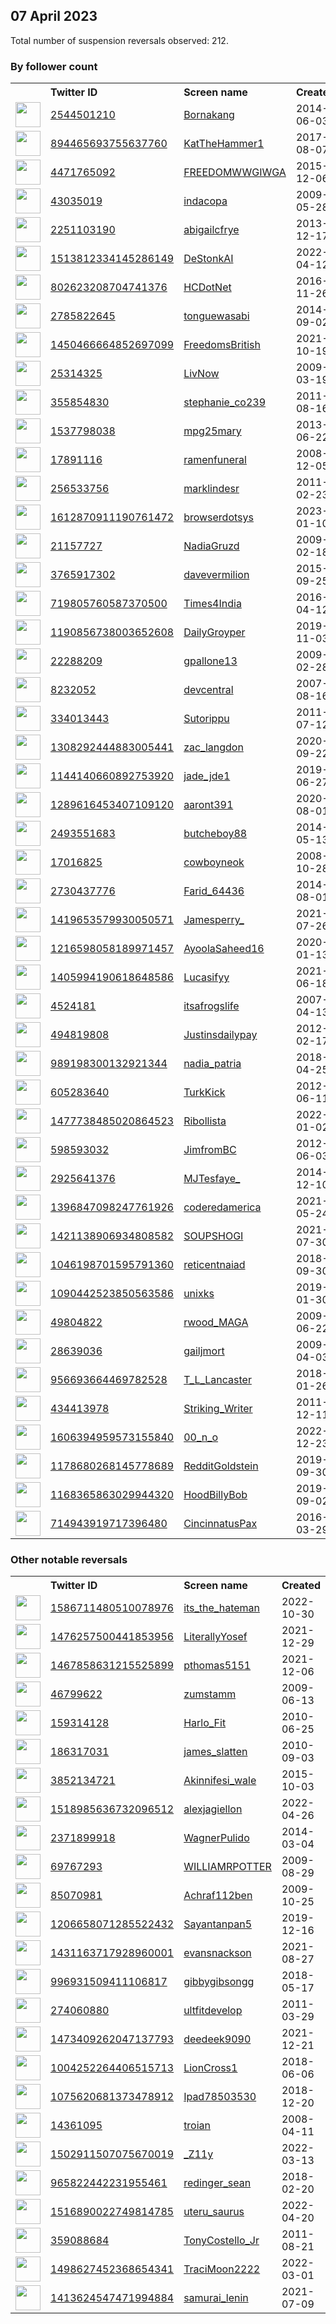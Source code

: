 
## 07 April 2023
Total number of suspension reversals observed: 212.

### By follower count
<table><tr><th></th><th align="left">Twitter ID</th><th align="left">Screen name</th>
<th align="left">Created</th><th align="left">Status</th><th align="left">Suspended</th><th align="left">Followers</th>
<tr><td><a href="https://pbs.twimg.com/profile_images/1644672598532300801/pc0jvm-B_normal.jpg"><img src="https://pbs.twimg.com/profile_images/1644672598532300801/pc0jvm-B_normal.jpg" width="40px" height="40px" align="center"/></a></td><td><a href="https://twitter.com/intent/user?user_id=2544501210">2544501210</a></td><td><a href="https://twitter.com/Bornakang">Bornakang</a></td><td>2014-06-03</td><td align="center"></td><td>2023-02-26</td><td>640915</td></tr>
<tr><td><a href="https://pbs.twimg.com/profile_images/1644990645285580800/7nrCTu6w_normal.jpg"><img src="https://pbs.twimg.com/profile_images/1644990645285580800/7nrCTu6w_normal.jpg" width="40px" height="40px" align="center"/></a></td><td><a href="https://twitter.com/intent/user?user_id=894465693755637760">894465693755637760</a></td><td><a href="https://twitter.com/KatTheHammer1">KatTheHammer1</a></td><td>2017-08-07</td><td align="center"></td><td></td><td>152173</td></tr>
<tr><td><a href="https://pbs.twimg.com/profile_images/1341809273874116611/U8XPWmAF_normal.jpg"><img src="https://pbs.twimg.com/profile_images/1341809273874116611/U8XPWmAF_normal.jpg" width="40px" height="40px" align="center"/></a></td><td><a href="https://twitter.com/intent/user?user_id=4471765092">4471765092</a></td><td><a href="https://twitter.com/FREEDOMWWGIWGA">FREEDOMWWGIWGA</a></td><td>2015-12-06</td><td align="center"></td><td></td><td>37671</td></tr>
<tr><td><a href="https://pbs.twimg.com/profile_images/1328223878817017856/RlOIM8hX_normal.jpg"><img src="https://pbs.twimg.com/profile_images/1328223878817017856/RlOIM8hX_normal.jpg" width="40px" height="40px" align="center"/></a></td><td><a href="https://twitter.com/intent/user?user_id=43035019">43035019</a></td><td><a href="https://twitter.com/indacopa">indacopa</a></td><td>2009-05-28</td><td align="center"></td><td></td><td>34830</td></tr>
<tr><td><a href="https://pbs.twimg.com/profile_images/1650494762997239811/QjaQdB3Y_normal.jpg"><img src="https://pbs.twimg.com/profile_images/1650494762997239811/QjaQdB3Y_normal.jpg" width="40px" height="40px" align="center"/></a></td><td><a href="https://twitter.com/intent/user?user_id=2251103190">2251103190</a></td><td><a href="https://twitter.com/abigailcfrye">abigailcfrye</a></td><td>2013-12-17</td><td align="center">🔒</td><td></td><td>28092</td></tr>
<tr><td><a href="https://pbs.twimg.com/profile_images/1644679334177951745/gIhRLb2W_normal.png"><img src="https://pbs.twimg.com/profile_images/1644679334177951745/gIhRLb2W_normal.png" width="40px" height="40px" align="center"/></a></td><td><a href="https://twitter.com/intent/user?user_id=1513812334145286149">1513812334145286149</a></td><td><a href="https://twitter.com/DeStonkAI">DeStonkAI</a></td><td>2022-04-12</td><td align="center"></td><td>2022-07-14</td><td>27862</td></tr>
<tr><td><a href="https://pbs.twimg.com/profile_images/1656097265638060035/UXzYWqSO_normal.jpg"><img src="https://pbs.twimg.com/profile_images/1656097265638060035/UXzYWqSO_normal.jpg" width="40px" height="40px" align="center"/></a></td><td><a href="https://twitter.com/intent/user?user_id=802623208704741376">802623208704741376</a></td><td><a href="https://twitter.com/HCDotNet">HCDotNet</a></td><td>2016-11-26</td><td align="center"></td><td></td><td>27150</td></tr>
<tr><td><a href="https://pbs.twimg.com/profile_images/1644309270413053952/iqfZaR-C_normal.png"><img src="https://pbs.twimg.com/profile_images/1644309270413053952/iqfZaR-C_normal.png" width="40px" height="40px" align="center"/></a></td><td><a href="https://twitter.com/intent/user?user_id=2785822645">2785822645</a></td><td><a href="https://twitter.com/tonguewasabi">tonguewasabi</a></td><td>2014-09-02</td><td align="center"></td><td>2023-02-19</td><td>21151</td></tr>
<tr><td><a href="https://pbs.twimg.com/profile_images/1574826150899191809/GBeBwp6O_normal.jpg"><img src="https://pbs.twimg.com/profile_images/1574826150899191809/GBeBwp6O_normal.jpg" width="40px" height="40px" align="center"/></a></td><td><a href="https://twitter.com/intent/user?user_id=1450466664852697099">1450466664852697099</a></td><td><a href="https://twitter.com/FreedomsBritish">FreedomsBritish</a></td><td>2021-10-19</td><td align="center">🚫</td><td>2022-11-07</td><td>17313</td></tr>
<tr><td><a href="https://pbs.twimg.com/profile_images/1468688287099498497/YOL7FbTa_normal.jpg"><img src="https://pbs.twimg.com/profile_images/1468688287099498497/YOL7FbTa_normal.jpg" width="40px" height="40px" align="center"/></a></td><td><a href="https://twitter.com/intent/user?user_id=25314325">25314325</a></td><td><a href="https://twitter.com/LivNow">LivNow</a></td><td>2009-03-19</td><td align="center"></td><td>2022-08-07</td><td>13946</td></tr>
<tr><td><a href="https://pbs.twimg.com/profile_images/1345036565043671049/8KWZQ1RK_normal.jpg"><img src="https://pbs.twimg.com/profile_images/1345036565043671049/8KWZQ1RK_normal.jpg" width="40px" height="40px" align="center"/></a></td><td><a href="https://twitter.com/intent/user?user_id=355854830">355854830</a></td><td><a href="https://twitter.com/stephanie_co239">stephanie_co239</a></td><td>2011-08-16</td><td align="center"></td><td></td><td>12037</td></tr>
<tr><td><a href="https://pbs.twimg.com/profile_images/1352030748643999744/2YLicf10_normal.jpg"><img src="https://pbs.twimg.com/profile_images/1352030748643999744/2YLicf10_normal.jpg" width="40px" height="40px" align="center"/></a></td><td><a href="https://twitter.com/intent/user?user_id=1537798038">1537798038</a></td><td><a href="https://twitter.com/mpg25mary">mpg25mary</a></td><td>2013-06-22</td><td align="center"></td><td>2022-07-28</td><td>9648</td></tr>
<tr><td><a href="https://pbs.twimg.com/profile_images/1646941276451774491/qyzoj0Uu_normal.jpg"><img src="https://pbs.twimg.com/profile_images/1646941276451774491/qyzoj0Uu_normal.jpg" width="40px" height="40px" align="center"/></a></td><td><a href="https://twitter.com/intent/user?user_id=17891116">17891116</a></td><td><a href="https://twitter.com/ramenfuneral">ramenfuneral</a></td><td>2008-12-05</td><td align="center">🔒</td><td></td><td>9303</td></tr>
<tr><td><a href="https://pbs.twimg.com/profile_images/1655730320757473281/uVHUfmIS_normal.jpg"><img src="https://pbs.twimg.com/profile_images/1655730320757473281/uVHUfmIS_normal.jpg" width="40px" height="40px" align="center"/></a></td><td><a href="https://twitter.com/intent/user?user_id=256533756">256533756</a></td><td><a href="https://twitter.com/marklindesr">marklindesr</a></td><td>2011-02-23</td><td align="center"></td><td>2022-03-30</td><td>8526</td></tr>
<tr><td><a href="https://pbs.twimg.com/profile_images/1612871794574168070/YN11uUZb_normal.jpg"><img src="https://pbs.twimg.com/profile_images/1612871794574168070/YN11uUZb_normal.jpg" width="40px" height="40px" align="center"/></a></td><td><a href="https://twitter.com/intent/user?user_id=1612870911190761472">1612870911190761472</a></td><td><a href="https://twitter.com/browserdotsys">browserdotsys</a></td><td>2023-01-10</td><td align="center"></td><td>2023-04-06</td><td>7774</td></tr>
<tr><td><a href="https://pbs.twimg.com/profile_images/1345095859742994432/2yvYan4F_normal.jpg"><img src="https://pbs.twimg.com/profile_images/1345095859742994432/2yvYan4F_normal.jpg" width="40px" height="40px" align="center"/></a></td><td><a href="https://twitter.com/intent/user?user_id=21157727">21157727</a></td><td><a href="https://twitter.com/NadiaGruzd">NadiaGruzd</a></td><td>2009-02-18</td><td align="center">🚫</td><td>2023-03-20</td><td>7689</td></tr>
<tr><td><a href="https://pbs.twimg.com/profile_images/1659352314946154502/s3ELWRuQ_normal.jpg"><img src="https://pbs.twimg.com/profile_images/1659352314946154502/s3ELWRuQ_normal.jpg" width="40px" height="40px" align="center"/></a></td><td><a href="https://twitter.com/intent/user?user_id=3765917302">3765917302</a></td><td><a href="https://twitter.com/davevermilion">davevermilion</a></td><td>2015-09-25</td><td align="center"></td><td>2023-01-16</td><td>6433</td></tr>
<tr><td><a href="https://pbs.twimg.com/profile_images/1291267888783831041/VsdsVXSG_normal.jpg"><img src="https://pbs.twimg.com/profile_images/1291267888783831041/VsdsVXSG_normal.jpg" width="40px" height="40px" align="center"/></a></td><td><a href="https://twitter.com/intent/user?user_id=719805760587370500">719805760587370500</a></td><td><a href="https://twitter.com/Times4India">Times4India</a></td><td>2016-04-12</td><td align="center"></td><td></td><td>5913</td></tr>
<tr><td><a href="https://pbs.twimg.com/profile_images/1211393137119289345/KjMGxGTw_normal.jpg"><img src="https://pbs.twimg.com/profile_images/1211393137119289345/KjMGxGTw_normal.jpg" width="40px" height="40px" align="center"/></a></td><td><a href="https://twitter.com/intent/user?user_id=1190856738003652608">1190856738003652608</a></td><td><a href="https://twitter.com/DailyGroyper">DailyGroyper</a></td><td>2019-11-03</td><td align="center"></td><td>2022-10-30</td><td>5826</td></tr>
<tr><td><a href="https://pbs.twimg.com/profile_images/1649918612935786499/MFV69vqV_normal.jpg"><img src="https://pbs.twimg.com/profile_images/1649918612935786499/MFV69vqV_normal.jpg" width="40px" height="40px" align="center"/></a></td><td><a href="https://twitter.com/intent/user?user_id=22288209">22288209</a></td><td><a href="https://twitter.com/gpallone13">gpallone13</a></td><td>2009-02-28</td><td align="center"></td><td>2023-04-06</td><td>5308</td></tr>
<tr><td><a href="https://pbs.twimg.com/profile_images/1587404770972618752/VO13JtR8_normal.jpg"><img src="https://pbs.twimg.com/profile_images/1587404770972618752/VO13JtR8_normal.jpg" width="40px" height="40px" align="center"/></a></td><td><a href="https://twitter.com/intent/user?user_id=8232052">8232052</a></td><td><a href="https://twitter.com/devcentral">devcentral</a></td><td>2007-08-16</td><td align="center"></td><td>2023-02-18</td><td>5226</td></tr>
<tr><td><a href="https://pbs.twimg.com/profile_images/984561244467216384/H1BoEw6h_normal.jpg"><img src="https://pbs.twimg.com/profile_images/984561244467216384/H1BoEw6h_normal.jpg" width="40px" height="40px" align="center"/></a></td><td><a href="https://twitter.com/intent/user?user_id=334013443">334013443</a></td><td><a href="https://twitter.com/Sutorippu">Sutorippu</a></td><td>2011-07-12</td><td align="center"></td><td>2023-03-16</td><td>4749</td></tr>
<tr><td><a href="https://pbs.twimg.com/profile_images/1643986618330804225/8qeVTyUG_normal.jpg"><img src="https://pbs.twimg.com/profile_images/1643986618330804225/8qeVTyUG_normal.jpg" width="40px" height="40px" align="center"/></a></td><td><a href="https://twitter.com/intent/user?user_id=1308292444883005441">1308292444883005441</a></td><td><a href="https://twitter.com/zac_langdon">zac_langdon</a></td><td>2020-09-22</td><td align="center"></td><td>2022-11-21</td><td>4118</td></tr>
<tr><td><a href="https://pbs.twimg.com/profile_images/1646209558031876136/cowLssbk_normal.jpg"><img src="https://pbs.twimg.com/profile_images/1646209558031876136/cowLssbk_normal.jpg" width="40px" height="40px" align="center"/></a></td><td><a href="https://twitter.com/intent/user?user_id=1144140660892753920">1144140660892753920</a></td><td><a href="https://twitter.com/jade_jde1">jade_jde1</a></td><td>2019-06-27</td><td align="center">🔒</td><td>2022-02-28</td><td>3565</td></tr>
<tr><td><a href="https://pbs.twimg.com/profile_images/1498862288392146949/WZUJs53R_normal.jpg"><img src="https://pbs.twimg.com/profile_images/1498862288392146949/WZUJs53R_normal.jpg" width="40px" height="40px" align="center"/></a></td><td><a href="https://twitter.com/intent/user?user_id=1289616453407109120">1289616453407109120</a></td><td><a href="https://twitter.com/aaront391">aaront391</a></td><td>2020-08-01</td><td align="center"></td><td>2022-11-02</td><td>3546</td></tr>
<tr><td><a href="https://pbs.twimg.com/profile_images/1219999768509911040/DGD2Lax0_normal.jpg"><img src="https://pbs.twimg.com/profile_images/1219999768509911040/DGD2Lax0_normal.jpg" width="40px" height="40px" align="center"/></a></td><td><a href="https://twitter.com/intent/user?user_id=2493551683">2493551683</a></td><td><a href="https://twitter.com/butcheboy88">butcheboy88</a></td><td>2014-05-13</td><td align="center"></td><td></td><td>3422</td></tr>
<tr><td><a href="https://pbs.twimg.com/profile_images/929197358914703360/gM5kek5m_normal.jpg"><img src="https://pbs.twimg.com/profile_images/929197358914703360/gM5kek5m_normal.jpg" width="40px" height="40px" align="center"/></a></td><td><a href="https://twitter.com/intent/user?user_id=17016825">17016825</a></td><td><a href="https://twitter.com/cowboyneok">cowboyneok</a></td><td>2008-10-28</td><td align="center"></td><td></td><td>3414</td></tr>
<tr><td><a href="https://pbs.twimg.com/profile_images/1508524595258789889/dN33qtwT_normal.jpg"><img src="https://pbs.twimg.com/profile_images/1508524595258789889/dN33qtwT_normal.jpg" width="40px" height="40px" align="center"/></a></td><td><a href="https://twitter.com/intent/user?user_id=2730437776">2730437776</a></td><td><a href="https://twitter.com/Farid_64436">Farid_64436</a></td><td>2014-08-01</td><td align="center"></td><td>2023-03-20</td><td>3276</td></tr>
<tr><td><a href="https://pbs.twimg.com/profile_images/1645143834806951940/a-gFgziW_normal.jpg"><img src="https://pbs.twimg.com/profile_images/1645143834806951940/a-gFgziW_normal.jpg" width="40px" height="40px" align="center"/></a></td><td><a href="https://twitter.com/intent/user?user_id=1419653579930050571">1419653579930050571</a></td><td><a href="https://twitter.com/Jamesperry_">Jamesperry_</a></td><td>2021-07-26</td><td align="center">🚫</td><td>2023-03-29</td><td>3185</td></tr>
<tr><td><a href="https://pbs.twimg.com/profile_images/1217492862348165120/uFI7Nina_normal.jpg"><img src="https://pbs.twimg.com/profile_images/1217492862348165120/uFI7Nina_normal.jpg" width="40px" height="40px" align="center"/></a></td><td><a href="https://twitter.com/intent/user?user_id=1216598058189971457">1216598058189971457</a></td><td><a href="https://twitter.com/AyoolaSaheed16">AyoolaSaheed16</a></td><td>2020-01-13</td><td align="center"></td><td>2023-02-23</td><td>3017</td></tr>
<tr><td><a href="https://pbs.twimg.com/profile_images/1656854843615502339/uaSOHrsL_normal.jpg"><img src="https://pbs.twimg.com/profile_images/1656854843615502339/uaSOHrsL_normal.jpg" width="40px" height="40px" align="center"/></a></td><td><a href="https://twitter.com/intent/user?user_id=1405994190618648586">1405994190618648586</a></td><td><a href="https://twitter.com/Lucasifyy">Lucasifyy</a></td><td>2021-06-18</td><td align="center">🚫</td><td>2023-03-14</td><td>2991</td></tr>
<tr><td><a href="https://pbs.twimg.com/profile_images/1667157073501515779/2T2e1r6a_normal.jpg"><img src="https://pbs.twimg.com/profile_images/1667157073501515779/2T2e1r6a_normal.jpg" width="40px" height="40px" align="center"/></a></td><td><a href="https://twitter.com/intent/user?user_id=4524181">4524181</a></td><td><a href="https://twitter.com/itsafrogslife">itsafrogslife</a></td><td>2007-04-13</td><td align="center"></td><td></td><td>2705</td></tr>
<tr><td><a href="https://pbs.twimg.com/profile_images/1653082884746407936/FbWi8O4O_normal.jpg"><img src="https://pbs.twimg.com/profile_images/1653082884746407936/FbWi8O4O_normal.jpg" width="40px" height="40px" align="center"/></a></td><td><a href="https://twitter.com/intent/user?user_id=494819808">494819808</a></td><td><a href="https://twitter.com/Justinsdailypay">Justinsdailypay</a></td><td>2012-02-17</td><td align="center"></td><td></td><td>2669</td></tr>
<tr><td><a href="https://pbs.twimg.com/profile_images/1118986030017843208/oDcllJJb_normal.jpg"><img src="https://pbs.twimg.com/profile_images/1118986030017843208/oDcllJJb_normal.jpg" width="40px" height="40px" align="center"/></a></td><td><a href="https://twitter.com/intent/user?user_id=989198300132921344">989198300132921344</a></td><td><a href="https://twitter.com/nadia_patria">nadia_patria</a></td><td>2018-04-25</td><td align="center"></td><td>2022-07-16</td><td>2590</td></tr>
<tr><td><a href="https://pbs.twimg.com/profile_images/666633660590854144/_X225Y1H_normal.jpg"><img src="https://pbs.twimg.com/profile_images/666633660590854144/_X225Y1H_normal.jpg" width="40px" height="40px" align="center"/></a></td><td><a href="https://twitter.com/intent/user?user_id=605283640">605283640</a></td><td><a href="https://twitter.com/TurkKick">TurkKick</a></td><td>2012-06-11</td><td align="center">🔒</td><td></td><td>2446</td></tr>
<tr><td><a href="https://pbs.twimg.com/profile_images/1670158204066562055/KTaOC32r_normal.jpg"><img src="https://pbs.twimg.com/profile_images/1670158204066562055/KTaOC32r_normal.jpg" width="40px" height="40px" align="center"/></a></td><td><a href="https://twitter.com/intent/user?user_id=1477738485020864523">1477738485020864523</a></td><td><a href="https://twitter.com/Ribollista">Ribollista</a></td><td>2022-01-02</td><td align="center"></td><td>2023-04-05</td><td>2414</td></tr>
<tr><td><a href="https://pbs.twimg.com/profile_images/1241896014195253249/0QhQlxg6_normal.jpg"><img src="https://pbs.twimg.com/profile_images/1241896014195253249/0QhQlxg6_normal.jpg" width="40px" height="40px" align="center"/></a></td><td><a href="https://twitter.com/intent/user?user_id=598593032">598593032</a></td><td><a href="https://twitter.com/JimfromBC">JimfromBC</a></td><td>2012-06-03</td><td align="center"></td><td></td><td>2340</td></tr>
<tr><td><a href="https://pbs.twimg.com/profile_images/1655630576001617920/BEx_1qI4_normal.jpg"><img src="https://pbs.twimg.com/profile_images/1655630576001617920/BEx_1qI4_normal.jpg" width="40px" height="40px" align="center"/></a></td><td><a href="https://twitter.com/intent/user?user_id=2925641376">2925641376</a></td><td><a href="https://twitter.com/MJTesfaye_">MJTesfaye_</a></td><td>2014-12-10</td><td align="center"></td><td>2022-12-02</td><td>2209</td></tr>
<tr><td><a href="https://pbs.twimg.com/profile_images/1647697398188105730/CoCefwjo_normal.jpg"><img src="https://pbs.twimg.com/profile_images/1647697398188105730/CoCefwjo_normal.jpg" width="40px" height="40px" align="center"/></a></td><td><a href="https://twitter.com/intent/user?user_id=1396847098247761926">1396847098247761926</a></td><td><a href="https://twitter.com/coderedamerica">coderedamerica</a></td><td>2021-05-24</td><td align="center"></td><td>2023-01-10</td><td>2188</td></tr>
<tr><td><a href="https://pbs.twimg.com/profile_images/1644051720685887488/9S-fvf_i_normal.jpg"><img src="https://pbs.twimg.com/profile_images/1644051720685887488/9S-fvf_i_normal.jpg" width="40px" height="40px" align="center"/></a></td><td><a href="https://twitter.com/intent/user?user_id=1421138906934808582">1421138906934808582</a></td><td><a href="https://twitter.com/SOUPSHOGI">SOUPSHOGI</a></td><td>2021-07-30</td><td align="center">👋</td><td>2022-10-31</td><td>1983</td></tr>
<tr><td><a href="https://pbs.twimg.com/profile_images/1662493772905676800/ikwDU2js_normal.jpg"><img src="https://pbs.twimg.com/profile_images/1662493772905676800/ikwDU2js_normal.jpg" width="40px" height="40px" align="center"/></a></td><td><a href="https://twitter.com/intent/user?user_id=1046198701595791360">1046198701595791360</a></td><td><a href="https://twitter.com/reticentnaiad">reticentnaiad</a></td><td>2018-09-30</td><td align="center">🔒</td><td>2022-09-01</td><td>1884</td></tr>
<tr><td><a href="https://pbs.twimg.com/profile_images/1669871067630821378/YnGDz0pC_normal.jpg"><img src="https://pbs.twimg.com/profile_images/1669871067630821378/YnGDz0pC_normal.jpg" width="40px" height="40px" align="center"/></a></td><td><a href="https://twitter.com/intent/user?user_id=1090442523850563586">1090442523850563586</a></td><td><a href="https://twitter.com/unixks">unixks</a></td><td>2019-01-30</td><td align="center"></td><td>2022-09-08</td><td>1853</td></tr>
<tr><td><a href="https://pbs.twimg.com/profile_images/1644755014525542405/EbXjop7__normal.jpg"><img src="https://pbs.twimg.com/profile_images/1644755014525542405/EbXjop7__normal.jpg" width="40px" height="40px" align="center"/></a></td><td><a href="https://twitter.com/intent/user?user_id=49804822">49804822</a></td><td><a href="https://twitter.com/rwood_MAGA">rwood_MAGA</a></td><td>2009-06-22</td><td align="center"></td><td></td><td>1821</td></tr>
<tr><td><a href="https://pbs.twimg.com/profile_images/1524869303870316598/kzTO3FxH_normal.jpg"><img src="https://pbs.twimg.com/profile_images/1524869303870316598/kzTO3FxH_normal.jpg" width="40px" height="40px" align="center"/></a></td><td><a href="https://twitter.com/intent/user?user_id=28639036">28639036</a></td><td><a href="https://twitter.com/gailjmort">gailjmort</a></td><td>2009-04-03</td><td align="center"></td><td>2022-05-21</td><td>1736</td></tr>
<tr><td><a href="https://pbs.twimg.com/profile_images/1653754863572926465/UIkI9Is8_normal.jpg"><img src="https://pbs.twimg.com/profile_images/1653754863572926465/UIkI9Is8_normal.jpg" width="40px" height="40px" align="center"/></a></td><td><a href="https://twitter.com/intent/user?user_id=956693664469782528">956693664469782528</a></td><td><a href="https://twitter.com/T_L_Lancaster">T_L_Lancaster</a></td><td>2018-01-26</td><td align="center"></td><td>2023-01-07</td><td>1728</td></tr>
<tr><td><a href="https://pbs.twimg.com/profile_images/1654506052883210240/mjPrVvea_normal.jpg"><img src="https://pbs.twimg.com/profile_images/1654506052883210240/mjPrVvea_normal.jpg" width="40px" height="40px" align="center"/></a></td><td><a href="https://twitter.com/intent/user?user_id=434413978">434413978</a></td><td><a href="https://twitter.com/Striking_Writer">Striking_Writer</a></td><td>2011-12-11</td><td align="center">🚫</td><td></td><td>1612</td></tr>
<tr><td><a href="https://pbs.twimg.com/profile_images/1670771518597472256/xzvDcaDE_normal.jpg"><img src="https://pbs.twimg.com/profile_images/1670771518597472256/xzvDcaDE_normal.jpg" width="40px" height="40px" align="center"/></a></td><td><a href="https://twitter.com/intent/user?user_id=1606394959573155840">1606394959573155840</a></td><td><a href="https://twitter.com/00_n_o">00_n_o</a></td><td>2022-12-23</td><td align="center"></td><td>2023-03-28</td><td>1599</td></tr>
<tr><td><a href="https://pbs.twimg.com/profile_images/1651903816328179712/usVQjgCO_normal.jpg"><img src="https://pbs.twimg.com/profile_images/1651903816328179712/usVQjgCO_normal.jpg" width="40px" height="40px" align="center"/></a></td><td><a href="https://twitter.com/intent/user?user_id=1178680268145778689">1178680268145778689</a></td><td><a href="https://twitter.com/RedditGoldstein">RedditGoldstein</a></td><td>2019-09-30</td><td align="center">🚫</td><td></td><td>1582</td></tr>
<tr><td><a href="https://pbs.twimg.com/profile_images/1597972094712774656/KIteE3HY_normal.jpg"><img src="https://pbs.twimg.com/profile_images/1597972094712774656/KIteE3HY_normal.jpg" width="40px" height="40px" align="center"/></a></td><td><a href="https://twitter.com/intent/user?user_id=1168365863029944320">1168365863029944320</a></td><td><a href="https://twitter.com/HoodBillyBob">HoodBillyBob</a></td><td>2019-09-02</td><td align="center"></td><td>2023-03-17</td><td>1516</td></tr>
<tr><td><a href="https://pbs.twimg.com/profile_images/791723963374186496/eUmdR2Ge_normal.jpg"><img src="https://pbs.twimg.com/profile_images/791723963374186496/eUmdR2Ge_normal.jpg" width="40px" height="40px" align="center"/></a></td><td><a href="https://twitter.com/intent/user?user_id=714943919717396480">714943919717396480</a></td><td><a href="https://twitter.com/CincinnatusPax">CincinnatusPax</a></td><td>2016-03-29</td><td align="center"></td><td></td><td>1467</td></tr>
</table>

### Other notable reversals
<table><tr><th></th><th align="left">Twitter ID</th><th align="left">Screen name</th>
<th align="left">Created</th><th align="left">Status</th><th align="left">Suspended</th><th align="left">Followers</th>
<tr><td><a href="https://pbs.twimg.com/profile_images/1586711569345421317/TPieu9u-_normal.jpg"><img src="https://pbs.twimg.com/profile_images/1586711569345421317/TPieu9u-_normal.jpg" width="40px" height="40px" align="center"/></a></td><td><a href="https://twitter.com/intent/user?user_id=1586711480510078976">1586711480510078976</a></td><td><a href="https://twitter.com/its_the_hateman">its_the_hateman</a></td><td>2022-10-30</td><td align="center">🔒👋</td><td>2023-04-03</td><td>359</td></tr>
<tr><td><a href="https://pbs.twimg.com/profile_images/1616399809241391107/icK33e7-_normal.jpg"><img src="https://pbs.twimg.com/profile_images/1616399809241391107/icK33e7-_normal.jpg" width="40px" height="40px" align="center"/></a></td><td><a href="https://twitter.com/intent/user?user_id=1476257500441853956">1476257500441853956</a></td><td><a href="https://twitter.com/LiterallyYosef">LiterallyYosef</a></td><td>2021-12-29</td><td align="center"></td><td>2023-04-03</td><td>497</td></tr>
<tr><td><a href="https://pbs.twimg.com/profile_images/1467866003245838339/ggbfr-j-_normal.jpg"><img src="https://pbs.twimg.com/profile_images/1467866003245838339/ggbfr-j-_normal.jpg" width="40px" height="40px" align="center"/></a></td><td><a href="https://twitter.com/intent/user?user_id=1467858631215525899">1467858631215525899</a></td><td><a href="https://twitter.com/pthomas5151">pthomas5151</a></td><td>2021-12-06</td><td align="center"></td><td>2023-01-17</td><td>455</td></tr>
<tr><td><a href="https://pbs.twimg.com/profile_images/1665439861795373060/49Tr-GG3_normal.jpg"><img src="https://pbs.twimg.com/profile_images/1665439861795373060/49Tr-GG3_normal.jpg" width="40px" height="40px" align="center"/></a></td><td><a href="https://twitter.com/intent/user?user_id=46799622">46799622</a></td><td><a href="https://twitter.com/zumstamm">zumstamm</a></td><td>2009-06-13</td><td align="center"></td><td>2023-03-30</td><td>713</td></tr>
<tr><td><a href="https://pbs.twimg.com/profile_images/1643574457372385280/m1l3koz3_normal.jpg"><img src="https://pbs.twimg.com/profile_images/1643574457372385280/m1l3koz3_normal.jpg" width="40px" height="40px" align="center"/></a></td><td><a href="https://twitter.com/intent/user?user_id=159314128">159314128</a></td><td><a href="https://twitter.com/Harlo_Fit">Harlo_Fit</a></td><td>2010-06-25</td><td align="center"></td><td>2023-03-28</td><td>37</td></tr>
<tr><td><a href="https://pbs.twimg.com/profile_images/378800000680356058/7c503a4cb9ef068493ef28aa0cb1fa67_normal.jpeg"><img src="https://pbs.twimg.com/profile_images/378800000680356058/7c503a4cb9ef068493ef28aa0cb1fa67_normal.jpeg" width="40px" height="40px" align="center"/></a></td><td><a href="https://twitter.com/intent/user?user_id=186317031">186317031</a></td><td><a href="https://twitter.com/james_slatten">james_slatten</a></td><td>2010-09-03</td><td align="center"></td><td>2023-03-01</td><td>109</td></tr>
<tr><td><a href="https://pbs.twimg.com/profile_images/1659571879668076544/iEBewVFP_normal.jpg"><img src="https://pbs.twimg.com/profile_images/1659571879668076544/iEBewVFP_normal.jpg" width="40px" height="40px" align="center"/></a></td><td><a href="https://twitter.com/intent/user?user_id=3852134721">3852134721</a></td><td><a href="https://twitter.com/Akinnifesi_wale">Akinnifesi_wale</a></td><td>2015-10-03</td><td align="center"></td><td>2023-03-20</td><td>1171</td></tr>
<tr><td><a href="https://pbs.twimg.com/profile_images/1584128876275535873/tvQVMff3_normal.jpg"><img src="https://pbs.twimg.com/profile_images/1584128876275535873/tvQVMff3_normal.jpg" width="40px" height="40px" align="center"/></a></td><td><a href="https://twitter.com/intent/user?user_id=1518985636732096512">1518985636732096512</a></td><td><a href="https://twitter.com/alexjagiellon">alexjagiellon</a></td><td>2022-04-26</td><td align="center"></td><td>2023-01-07</td><td>344</td></tr>
<tr><td><a href="https://pbs.twimg.com/profile_images/1643606713197641729/Qi5Za6hu_normal.jpg"><img src="https://pbs.twimg.com/profile_images/1643606713197641729/Qi5Za6hu_normal.jpg" width="40px" height="40px" align="center"/></a></td><td><a href="https://twitter.com/intent/user?user_id=2371899918">2371899918</a></td><td><a href="https://twitter.com/WagnerPulido">WagnerPulido</a></td><td>2014-03-04</td><td align="center"></td><td>2023-03-29</td><td>34</td></tr>
<tr><td><a href="https://pbs.twimg.com/profile_images/1644430481612767232/1Nb0WEgZ_normal.jpg"><img src="https://pbs.twimg.com/profile_images/1644430481612767232/1Nb0WEgZ_normal.jpg" width="40px" height="40px" align="center"/></a></td><td><a href="https://twitter.com/intent/user?user_id=69767293">69767293</a></td><td><a href="https://twitter.com/WILLIAMRPOTTER">WILLIAMRPOTTER</a></td><td>2009-08-29</td><td align="center"></td><td>2023-03-28</td><td>118</td></tr>
<tr><td><a href="https://pbs.twimg.com/profile_images/1643085955983716352/Qjf4gPzL_normal.jpg"><img src="https://pbs.twimg.com/profile_images/1643085955983716352/Qjf4gPzL_normal.jpg" width="40px" height="40px" align="center"/></a></td><td><a href="https://twitter.com/intent/user?user_id=85070981">85070981</a></td><td><a href="https://twitter.com/Achraf112ben">Achraf112ben</a></td><td>2009-10-25</td><td align="center"></td><td>2023-03-31</td><td>143</td></tr>
<tr><td><a href="https://pbs.twimg.com/profile_images/1247651566800130048/kaaQiiUX_normal.jpg"><img src="https://pbs.twimg.com/profile_images/1247651566800130048/kaaQiiUX_normal.jpg" width="40px" height="40px" align="center"/></a></td><td><a href="https://twitter.com/intent/user?user_id=1206658071285522432">1206658071285522432</a></td><td><a href="https://twitter.com/Sayantanpan5">Sayantanpan5</a></td><td>2019-12-16</td><td align="center"></td><td>2023-03-26</td><td>213</td></tr>
<tr><td><a href="https://pbs.twimg.com/profile_images/1648483324405645317/-RJqXJow_normal.jpg"><img src="https://pbs.twimg.com/profile_images/1648483324405645317/-RJqXJow_normal.jpg" width="40px" height="40px" align="center"/></a></td><td><a href="https://twitter.com/intent/user?user_id=1431163717928960001">1431163717928960001</a></td><td><a href="https://twitter.com/evansnackson">evansnackson</a></td><td>2021-08-27</td><td align="center"></td><td>2023-02-09</td><td>52</td></tr>
<tr><td><a href="https://pbs.twimg.com/profile_images/1639408181712683008/OO-vAINt_normal.jpg"><img src="https://pbs.twimg.com/profile_images/1639408181712683008/OO-vAINt_normal.jpg" width="40px" height="40px" align="center"/></a></td><td><a href="https://twitter.com/intent/user?user_id=996931509411106817">996931509411106817</a></td><td><a href="https://twitter.com/gibbygibsongg">gibbygibsongg</a></td><td>2018-05-17</td><td align="center">🔒</td><td>2023-03-28</td><td>32</td></tr>
<tr><td><a href="https://pbs.twimg.com/profile_images/378800000743393826/e08d3c9a49dd00586d3c605f2b8ed6ef_normal.jpeg"><img src="https://pbs.twimg.com/profile_images/378800000743393826/e08d3c9a49dd00586d3c605f2b8ed6ef_normal.jpeg" width="40px" height="40px" align="center"/></a></td><td><a href="https://twitter.com/intent/user?user_id=274060880">274060880</a></td><td><a href="https://twitter.com/ultfitdevelop">ultfitdevelop</a></td><td>2011-03-29</td><td align="center"></td><td>2023-03-25</td><td>79</td></tr>
<tr><td><a href="https://pbs.twimg.com/profile_images/1499403942396108801/eSi7FKnf_normal.jpg"><img src="https://pbs.twimg.com/profile_images/1499403942396108801/eSi7FKnf_normal.jpg" width="40px" height="40px" align="center"/></a></td><td><a href="https://twitter.com/intent/user?user_id=1473409262047137793">1473409262047137793</a></td><td><a href="https://twitter.com/deedeek9090">deedeek9090</a></td><td>2021-12-21</td><td align="center"></td><td>2022-11-10</td><td>1169</td></tr>
<tr><td><a href="https://pbs.twimg.com/profile_images/1004253928140128257/5y7e8Miz_normal.jpg"><img src="https://pbs.twimg.com/profile_images/1004253928140128257/5y7e8Miz_normal.jpg" width="40px" height="40px" align="center"/></a></td><td><a href="https://twitter.com/intent/user?user_id=1004252264406515713">1004252264406515713</a></td><td><a href="https://twitter.com/LionCross1">LionCross1</a></td><td>2018-06-06</td><td align="center"></td><td>2023-04-05</td><td>208</td></tr>
<tr><td><a href="https://pbs.twimg.com/profile_images/1614385415301238788/6r81XEio_normal.jpg"><img src="https://pbs.twimg.com/profile_images/1614385415301238788/6r81XEio_normal.jpg" width="40px" height="40px" align="center"/></a></td><td><a href="https://twitter.com/intent/user?user_id=1075620681373478912">1075620681373478912</a></td><td><a href="https://twitter.com/Ipad78503530">Ipad78503530</a></td><td>2018-12-20</td><td align="center">🚫</td><td>2023-04-04</td><td>153</td></tr>
<tr><td><a href="https://pbs.twimg.com/profile_images/1515756538417360901/lrSrLYRt_normal.jpg"><img src="https://pbs.twimg.com/profile_images/1515756538417360901/lrSrLYRt_normal.jpg" width="40px" height="40px" align="center"/></a></td><td><a href="https://twitter.com/intent/user?user_id=14361095">14361095</a></td><td><a href="https://twitter.com/troian">troian</a></td><td>2008-04-11</td><td align="center"></td><td>2023-03-25</td><td>813</td></tr>
<tr><td><a href="https://pbs.twimg.com/profile_images/1667037394615386113/uC_-sFJM_normal.jpg"><img src="https://pbs.twimg.com/profile_images/1667037394615386113/uC_-sFJM_normal.jpg" width="40px" height="40px" align="center"/></a></td><td><a href="https://twitter.com/intent/user?user_id=1502911507075670019">1502911507075670019</a></td><td><a href="https://twitter.com/_Z11y">_Z11y</a></td><td>2022-03-13</td><td align="center"></td><td>2022-11-27</td><td>189</td></tr>
<tr><td><a href="https://pbs.twimg.com/profile_images/998544436517720064/0Fk1P6br_normal.jpg"><img src="https://pbs.twimg.com/profile_images/998544436517720064/0Fk1P6br_normal.jpg" width="40px" height="40px" align="center"/></a></td><td><a href="https://twitter.com/intent/user?user_id=965822442231955461">965822442231955461</a></td><td><a href="https://twitter.com/redinger_sean">redinger_sean</a></td><td>2018-02-20</td><td align="center"></td><td>2023-03-09</td><td>55</td></tr>
<tr><td><a href="https://pbs.twimg.com/profile_images/1517381857909915648/16R2jL4e_normal.jpg"><img src="https://pbs.twimg.com/profile_images/1517381857909915648/16R2jL4e_normal.jpg" width="40px" height="40px" align="center"/></a></td><td><a href="https://twitter.com/intent/user?user_id=1516890022749814785">1516890022749814785</a></td><td><a href="https://twitter.com/uteru_saurus">uteru_saurus</a></td><td>2022-04-20</td><td align="center"></td><td>2022-11-09</td><td>692</td></tr>
<tr><td><a href="https://pbs.twimg.com/profile_images/1643024310242619392/5rFkleDl_normal.jpg"><img src="https://pbs.twimg.com/profile_images/1643024310242619392/5rFkleDl_normal.jpg" width="40px" height="40px" align="center"/></a></td><td><a href="https://twitter.com/intent/user?user_id=359088684">359088684</a></td><td><a href="https://twitter.com/TonyCostello_Jr">TonyCostello_Jr</a></td><td>2011-08-21</td><td align="center">🔒</td><td>2023-03-28</td><td>1327</td></tr>
<tr><td><a href="https://pbs.twimg.com/profile_images/1498628154964910081/xz5JgcxG_normal.jpg"><img src="https://pbs.twimg.com/profile_images/1498628154964910081/xz5JgcxG_normal.jpg" width="40px" height="40px" align="center"/></a></td><td><a href="https://twitter.com/intent/user?user_id=1498627452368654341">1498627452368654341</a></td><td><a href="https://twitter.com/TraciMoon2222">TraciMoon2222</a></td><td>2022-03-01</td><td align="center"></td><td>2022-10-04</td><td>160</td></tr>
<tr><td><a href="https://pbs.twimg.com/profile_images/1564386321015226368/aSv9gZyy_normal.jpg"><img src="https://pbs.twimg.com/profile_images/1564386321015226368/aSv9gZyy_normal.jpg" width="40px" height="40px" align="center"/></a></td><td><a href="https://twitter.com/intent/user?user_id=1413624547471994884">1413624547471994884</a></td><td><a href="https://twitter.com/samurai_lenin">samurai_lenin</a></td><td>2021-07-09</td><td align="center"></td><td>2022-12-03</td><td>714</td></tr>
</table>
